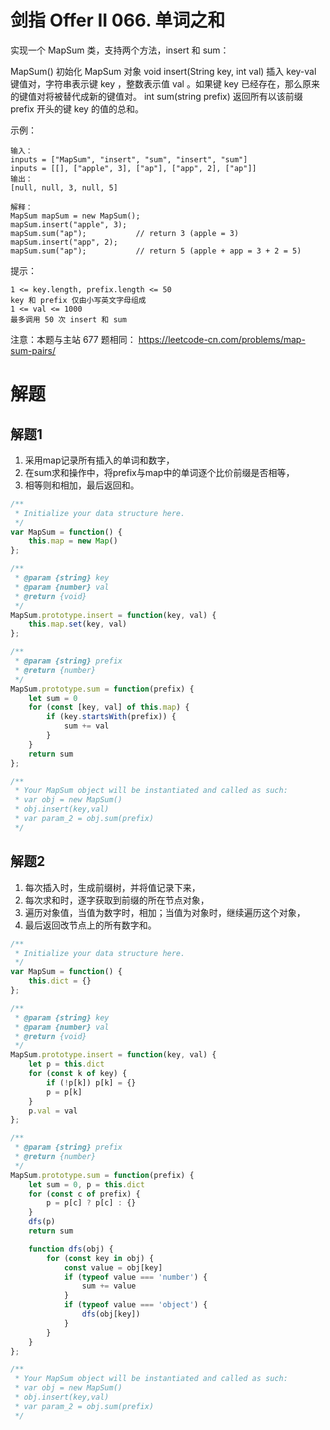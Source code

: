 # 剑指 Offer II 066. 单词之和

实现一个 MapSum 类，支持两个方法，insert 和 sum：

MapSum() 初始化 MapSum 对象
void insert(String key, int val) 插入 key-val 键值对，字符串表示键 key ，整数表示值 val 。如果键 key 已经存在，那么原来的键值对将被替代成新的键值对。
int sum(string prefix) 返回所有以该前缀 prefix 开头的键 key 的值的总和。
 

示例：
```
输入：
inputs = ["MapSum", "insert", "sum", "insert", "sum"]
inputs = [[], ["apple", 3], ["ap"], ["app", 2], ["ap"]]
输出：
[null, null, 3, null, 5]

解释：
MapSum mapSum = new MapSum();
mapSum.insert("apple", 3);  
mapSum.sum("ap");           // return 3 (apple = 3)
mapSum.insert("app", 2);    
mapSum.sum("ap");           // return 5 (apple + app = 3 + 2 = 5)
```

提示：
```
1 <= key.length, prefix.length <= 50
key 和 prefix 仅由小写英文字母组成
1 <= val <= 1000
最多调用 50 次 insert 和 sum
```

注意：本题与主站 677 题相同： https://leetcode-cn.com/problems/map-sum-pairs/



# 解题
## 解题1 
1. 采用map记录所有插入的单词和数字，
2. 在sum求和操作中，将prefix与map中的单词逐个比价前缀是否相等，
3. 相等则和相加，最后返回和。
```js
/**
 * Initialize your data structure here.
 */
var MapSum = function() {
    this.map = new Map()
};

/** 
 * @param {string} key 
 * @param {number} val
 * @return {void}
 */
MapSum.prototype.insert = function(key, val) {
    this.map.set(key, val)
};

/** 
 * @param {string} prefix
 * @return {number}
 */
MapSum.prototype.sum = function(prefix) {
    let sum = 0
    for (const [key, val] of this.map) {
        if (key.startsWith(prefix)) {
            sum += val
        }
    }
    return sum
};

/**
 * Your MapSum object will be instantiated and called as such:
 * var obj = new MapSum()
 * obj.insert(key,val)
 * var param_2 = obj.sum(prefix)
 */
```
## 解题2
1. 每次插入时，生成前缀树，并将值记录下来，
2. 每次求和时，逐字获取到前缀的所在节点对象，
3. 遍历对象值，当值为数字时，相加；当值为对象时，继续遍历这个对象，
4. 最后返回改节点上的所有数字和。
```js
/**
 * Initialize your data structure here.
 */
var MapSum = function() {
    this.dict = {}
};

/** 
 * @param {string} key 
 * @param {number} val
 * @return {void}
 */
MapSum.prototype.insert = function(key, val) {
    let p = this.dict
    for (const k of key) {
        if (!p[k]) p[k] = {}
        p = p[k]
    }
    p.val = val
};

/** 
 * @param {string} prefix
 * @return {number}
 */
MapSum.prototype.sum = function(prefix) {
    let sum = 0, p = this.dict
    for (const c of prefix) {
        p = p[c] ? p[c] : {}
    }
    dfs(p)
    return sum

    function dfs(obj) {
        for (const key in obj) {
            const value = obj[key]
            if (typeof value === 'number') {
                sum += value
            }
            if (typeof value === 'object') {
                dfs(obj[key])
            }
        }
    }
};

/**
 * Your MapSum object will be instantiated and called as such:
 * var obj = new MapSum()
 * obj.insert(key,val)
 * var param_2 = obj.sum(prefix)
 */
```
